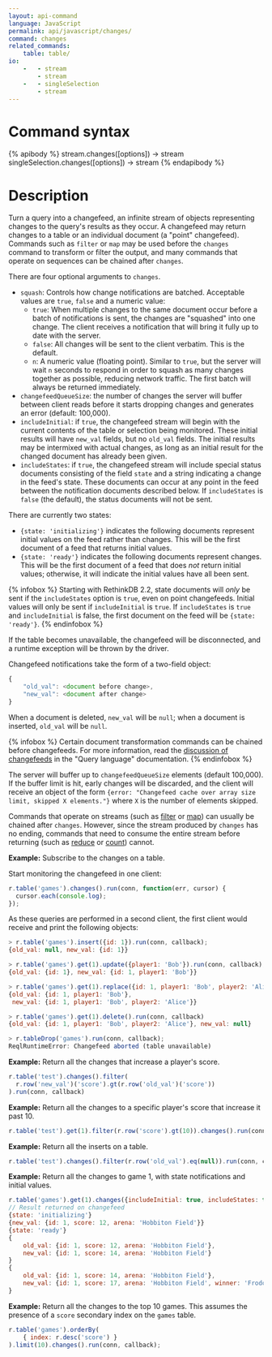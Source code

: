 ```yaml
---
layout: api-command
language: JavaScript
permalink: api/javascript/changes/
command: changes
related_commands:
    table: table/
io:
    -   - stream
        - stream
    -   - singleSelection
        - stream
---
```


# Command syntax #

{% apibody %}
stream.changes([options]) &rarr; stream
singleSelection.changes([options]) &rarr; stream
{% endapibody %}

# Description #

Turn a query into a changefeed, an infinite stream of objects representing changes to the query's results as they occur. A changefeed may return changes to a table or an individual document (a "point" changefeed). Commands such as `filter` or `map` may be used before the `changes` command to transform or filter the output, and many commands that operate on sequences can be chained after `changes`.

There are four optional arguments to `changes`.

* `squash`: Controls how change notifications are batched. Acceptable values are `true`, `false` and a numeric value:
    * `true`: When multiple changes to the same document occur before a batch of notifications is sent, the changes are "squashed" into one change. The client receives a notification that will bring it fully up to date with the server.
    * `false`: All changes will be sent to the client verbatim. This is the default.
    * `n`: A numeric value (floating point). Similar to `true`, but the server will wait `n` seconds to respond in order to squash as many changes together as possible, reducing network traffic. The first batch will always be returned immediately.
* `changefeedQueueSize`: the number of changes the server will buffer between client reads before it starts dropping changes and generates an error (default: 100,000).
* `includeInitial`: if `true`, the changefeed stream will begin with the current contents of the table or selection being monitored. These initial results will have `new_val` fields, but no `old_val` fields. The initial results may be intermixed with actual changes, as long as an initial result for the changed document has already been given.
* `includeStates`: if `true`, the changefeed stream will include special status documents consisting of the field `state` and a string indicating a change in the feed's state. These documents can occur at any point in the feed between the notification documents described below. If `includeStates` is `false` (the default), the status documents will not be sent.

There are currently two states:

* `{state: 'initializing'}` indicates the following documents represent initial values on the feed rather than changes. This will be the first document of a feed that returns initial values.
* `{state: 'ready'}` indicates the following documents represent changes. This will be the first document of a feed that does *not* return initial values; otherwise, it will indicate the initial values have all been sent.

{% infobox %}
Starting with RethinkDB 2.2, state documents will *only* be sent if the `includeStates` option is `true`, even on point changefeeds. Initial values will only be sent if `includeInitial` is `true`. If `includeStates` is `true` and `includeInitial` is false, the first document on the feed will be `{state: 'ready'}`.
{% endinfobox %}

If the table becomes unavailable, the changefeed will be disconnected, and a runtime exception will be thrown by the driver.

Changefeed notifications take the form of a two-field object:

```js
{
    "old_val": <document before change>,
    "new_val": <document after change>
}
```

When a document is deleted, `new_val` will be `null`; when a document is inserted, `old_val` will be `null`.

{% infobox %}
Certain document transformation commands can be chained before changefeeds. For more information, read the [discussion of changefeeds](/docs/changefeeds/javascript/) in the "Query language" documentation.
{% endinfobox %}

The server will buffer up to `changefeedQueueSize` elements (default 100,000). If the buffer limit is hit, early changes will be discarded, and the client will receive an object of the form `{error: "Changefeed cache over array size limit, skipped X elements."}` where `X` is the number of elements skipped.

Commands that operate on streams (such as [filter](/api/javascript/filter/) or [map](/api/javascript/map/)) can usually be chained after `changes`.  However, since the stream produced by `changes` has no ending, commands that need to consume the entire stream before returning (such as [reduce](/api/javascript/reduce/) or [count](/api/javascript/count/)) cannot.

__Example:__ Subscribe to the changes on a table.

Start monitoring the changefeed in one client:

```js
r.table('games').changes().run(conn, function(err, cursor) {
  cursor.each(console.log);
});
```

As these queries are performed in a second client, the first
client would receive and print the following objects:

```js
> r.table('games').insert({id: 1}).run(conn, callback);
{old_val: null, new_val: {id: 1}}

> r.table('games').get(1).update({player1: 'Bob'}).run(conn, callback);
{old_val: {id: 1}, new_val: {id: 1, player1: 'Bob'}}

> r.table('games').get(1).replace({id: 1, player1: 'Bob', player2: 'Alice'}).run(conn, callback);
{old_val: {id: 1, player1: 'Bob'},
 new_val: {id: 1, player1: 'Bob', player2: 'Alice'}}

> r.table('games').get(1).delete().run(conn, callback)
{old_val: {id: 1, player1: 'Bob', player2: 'Alice'}, new_val: null}

> r.tableDrop('games').run(conn, callback);
ReqlRuntimeError: Changefeed aborted (table unavailable)
```

__Example:__ Return all the changes that increase a player's score.

```js
r.table('test').changes().filter(
  r.row('new_val')('score').gt(r.row('old_val')('score'))
).run(conn, callback)
```

__Example:__ Return all the changes to a specific player's score that increase it past 10.

```js
r.table('test').get(1).filter(r.row('score').gt(10)).changes().run(conn, callback)
```

__Example:__ Return all the inserts on a table.

```js
r.table('test').changes().filter(r.row('old_val').eq(null)).run(conn, callback)
```

__Example:__ Return all the changes to game 1, with state notifications and initial values.

```js
r.table('games').get(1).changes({includeInitial: true, includeStates: true}).run(conn, callback);
// Result returned on changefeed
{state: 'initializing'}
{new_val: {id: 1, score: 12, arena: 'Hobbiton Field'}}
{state: 'ready'}
{
	old_val: {id: 1, score: 12, arena: 'Hobbiton Field'},
	new_val: {id: 1, score: 14, arena: 'Hobbiton Field'}
}
{
	old_val: {id: 1, score: 14, arena: 'Hobbiton Field'},
	new_val: {id: 1, score: 17, arena: 'Hobbiton Field', winner: 'Frodo'}
}
```

__Example:__ Return all the changes to the top 10 games. This assumes the presence of a `score` secondary index on the `games` table.

```js
r.table('games').orderBy(
    { index: r.desc('score') }
).limit(10).changes().run(conn, callback);
```
